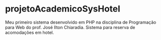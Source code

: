 # projetoAcademicoSysHotel
Meu primeiro sistema desenvolvido em PHP na disciplina de Programação para Web do prof. José Ilton Chiaradia.
Sistema para reserva de acomodações em hotel.
